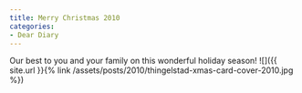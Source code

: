 ```yaml
---
title: Merry Christmas 2010
categories:
- Dear Diary
---
```


Our best to you and your family on this wonderful holiday season!
![]({{ site.url }}{% link /assets/posts/2010/thingelstad-xmas-card-cover-2010.jpg %})
